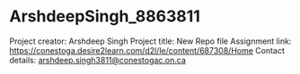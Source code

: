 # ArshdeepSingh_8863811
Project creator: Arshdeep Singh
Project title: New Repo file
Assignment link: https://conestoga.desire2learn.com/d2l/le/content/687308/Home
Contact details: arshdeep.singh3811@conestogac.on.ca
